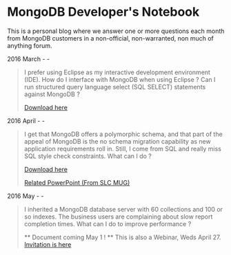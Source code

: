 MongoDB Developer's Notebook
============================

This is a personal blog where we answer one or more questions each month from MongoDB customers in a non-official, non-warranted, non much of anything forum.

2016 March - -


> I prefer using Eclipse as my interactive development environment
> (IDE). How do I interface with MongoDB when using Eclipse ? Can I run
> structured query language select (SQL SELECT) statements against
> MongoDB ?
>
>[Download here](https://github.com/farrell0/MongoDB-Developers-Notebook/blob/master/download/MDB_DN_2016_03_Eclipse_BiConnector.pdf)


2016 April - -

> I get that MongoDB offers a polymorphic schema, and that part of the
> appeal of MongoDB is the no schema migration capability as new application
> requirements roll in. Still, I come from SQL and really miss SQL style
> check constraints. What can I do ?
>
>[Download here](https://github.com/farrell0/MongoDB-Developers-Notebook/blob/master/download/MDB_DN_2016_04_CheckConstraints.pdf)
>
>[Related PowerPoint (From SLC MUG)](https://github.com/farrell0/MongoDB-Developers-Notebook/blob/master/download/MDB_DN_2016_04_CheckConstraints.pptx)


2016 May - -

> I inherited a MongoDB database server with 60 collections and 100 or so indexes.
> The business users are complaining about slow report completion times. What can 
>I do to improve performance ?
>
> ** Document coming May 1 !
> ** This is also a Webinar, Weds April 27. [Invitation is here](https://www.mongodb.com/webinar/index-tuning-and-evaluation-using-mongodb)

